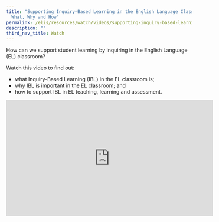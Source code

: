 ```yaml
---
title: "Supporting Inquiry—Based Learning in the English Language Classroom:
  What, Why and How"
permalink: /elis/resources/watch/videos/supporting-inquiry-based-learning-in-the-el-classroom-what-why-and-how/
description: ""
third_nav_title: Watch
---
```

How can we support student learning by inquiring in the English Language (EL) classroom?  

Watch this video to find out:

*   what Inquiry-Based Learning (IBL) in the EL classroom is;
*   why IBL is important in the EL classroom; and
*   how to support IBL in EL teaching, learning and assessment.

<iframe width="560" height="315" src="https://www.youtube.com/embed/mRqR6Ub0UwE" title="YouTube video player" frameborder="0" allow="accelerometer; autoplay; clipboard-write; encrypted-media; gyroscope; picture-in-picture" allowfullscreen></iframe>

